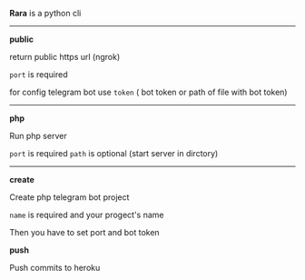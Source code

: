 **Rara** is a python cli

---

**public**

return public https url (ngrok)

`port` is required

for config telegram bot use `token` ( bot token or path of file with bot token)

---

**php**

Run php server

`port` is required
`path` is optional (start server in dirctory)

---

**create**

Create php telegram bot project

`name` is required and your progect's name

Then you have to set port and bot token

**push**

Push commits to heroku